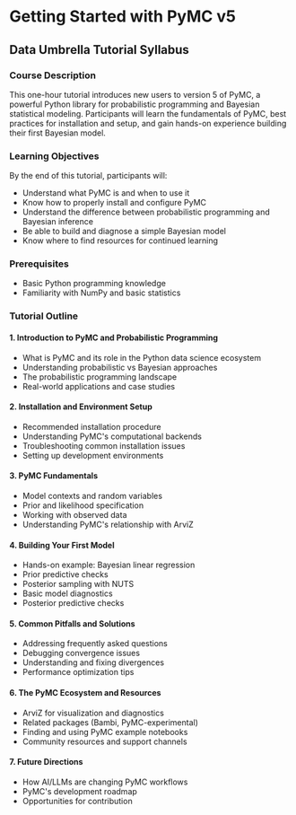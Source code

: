 # Getting Started with PyMC v5

## Data Umbrella Tutorial Syllabus

### Course Description
This one-hour tutorial introduces new users to version 5 of PyMC, a powerful Python library for probabilistic programming and Bayesian statistical modeling. Participants will learn the fundamentals of PyMC, best practices for installation and setup, and gain hands-on experience building their first Bayesian model.

### Learning Objectives
By the end of this tutorial, participants will:
- Understand what PyMC is and when to use it
- Know how to properly install and configure PyMC
- Understand the difference between probabilistic programming and Bayesian inference
- Be able to build and diagnose a simple Bayesian model
- Know where to find resources for continued learning

### Prerequisites
- Basic Python programming knowledge
- Familiarity with NumPy and basic statistics

### Tutorial Outline

#### 1. Introduction to PyMC and Probabilistic Programming
- What is PyMC and its role in the Python data science ecosystem
- Understanding probabilistic vs Bayesian approaches
- The probabilistic programming landscape
- Real-world applications and case studies

#### 2. Installation and Environment Setup
- Recommended installation procedure
- Understanding PyMC's computational backends
- Troubleshooting common installation issues
- Setting up development environments

#### 3. PyMC Fundamentals
- Model contexts and random variables
- Prior and likelihood specification
- Working with observed data
- Understanding PyMC's relationship with ArviZ

#### 4. Building Your First Model
- Hands-on example: Bayesian linear regression
- Prior predictive checks
- Posterior sampling with NUTS
- Basic model diagnostics
- Posterior predictive checks

#### 5. Common Pitfalls and Solutions
- Addressing frequently asked questions
- Debugging convergence issues
- Understanding and fixing divergences
- Performance optimization tips

#### 6. The PyMC Ecosystem and Resources
- ArviZ for visualization and diagnostics
- Related packages (Bambi, PyMC-experimental)
- Finding and using PyMC example notebooks
- Community resources and support channels

#### 7. Future Directions
- How AI/LLMs are changing PyMC workflows
- PyMC's development roadmap
- Opportunities for contribution

